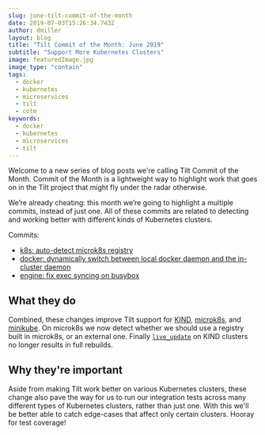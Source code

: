 ```yaml
---
slug: june-tilt-commit-of-the-month
date: 2019-07-03T15:26:34.743Z
author: dmiller
layout: blog
title: "Tilt Commit of the Month: June 2019"
subtitle: "Support More Kubernetes Clusters"
image: featuredImage.jpg
image_type: "contain"
tags:
  - docker
  - kubernetes
  - microservices
  - tilt
  - cotm
keywords:
  - docker
  - kubernetes
  - microservices
  - tilt
---
```


Welcome to a new series of blog posts we're calling Tilt Commit of the Month. Commit of the Month is a lightweight way to highlight work that goes on in the Tilt project that might fly under the radar otherwise.

We’re already cheating: this month we’re going to highlight a multiple commits, instead of just one. All of these commits are related to detecting and working better with different kinds of Kubernetes clusters.

Commits:
* [k8s: auto-detect microk8s registry](https://github.com/windmilleng/tilt/commit/d293a0ba0216711c855526100490e21733ada194)
* [docker: dynamically switch between local docker daemon and the in-cluster daemon](https://github.com/windmilleng/tilt/commit/af5a0a7e0c32c8b55117c9f22c28008f8af67d2d)
* [engine: fix exec syncing on busybox](https://github.com/windmilleng/tilt/commit/6678de099fd559b8e02240a3a807d3b06e65aff8)


## What they do
Combined, these changes improve Tilt support for [KIND](https://github.com/kubernetes-sigs/kind), [microk8s](https://microk8s.io/), and [minikube](https://kubernetes.io/docs/setup/learning-environment/minikube/). On microk8s we now detect whether we should use a registry built in microk8s, or an external one. Finally [`live_update`](https://docs.tilt.dev/live_update_reference.html) on KIND clusters no longer results in full rebuilds.

## Why they're important
Aside from making Tilt work better on various Kubernetes clusters, these change also pave the way for us to run our integration tests across many different types of Kubernetes clusters, rather than just one. With this we'll be better able to catch edge-cases that affect only certain clusters. Hooray for test coverage!
